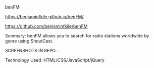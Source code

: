 benFM

https://benjaminfkile.github.io/benFM/

https://github.com/benjaminfkile/benFM

Summary:
benFM allows you to search for radio stations worldwide by genre using ShoutCast.

SCREENSHOTS IN REPO...

Technology Used:
HTML/CSS/JavaScript/jQuery
